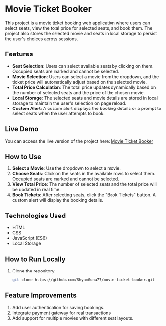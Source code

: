 # Movie Ticket Booker

This project is a movie ticket booking web application where users can select seats, view the total price for selected seats, and book them. The project also stores the selected movie and seats in local storage to persist the user's choices across sessions.

## Features

- **Seat Selection**: Users can select available seats by clicking on them. Occupied seats are marked and cannot be selected.
- **Movie Selection**: Users can select a movie from the dropdown, and the ticket price will automatically adjust based on the selected movie.
- **Total Price Calculation**: The total price updates dynamically based on the number of selected seats and the price of the chosen movie.
- **Local Storage**: The selected seats and movie details are stored in local storage to maintain the user's selection on page reload.
- **Custom Alert**: A custom alert displays the booking details or a prompt to select seats when the user attempts to book.

## Live Demo

You can access the live version of the project here: [Movie Ticket Booker](https://movieticketbooker69.netlify.app/)

## How to Use

1. **Select a Movie**: Use the dropdown to select a movie.
2. **Choose Seats**: Click on the seats in the available rows to select them. Occupied seats are marked and cannot be selected.
3. **View Total Price**: The number of selected seats and the total price will be updated in real time.
4. **Book Tickets**: After selecting seats, click the "Book Tickets" button. A custom alert will display the booking details.

## Technologies Used

- HTML
- CSS
- JavaScript (ES6)
- Local Storage

## How to Run Locally

1. Clone the repository:
   ```bash
   git clone https://github.com/ShyamGuna77/movie-ticket-booker.git
## Feature Improvements
1. Add user authentication for saving bookings.
2. Integrate payment gateway for real transactions.
3. Add support for multiple movies with different seat layouts.
